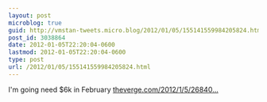 ```yaml
---
layout: post
microblog: true
guid: http://vmstan-tweets.micro.blog/2012/01/05/155141559984205824.html
post_id: 3038864
date: 2012-01-05T22:20:04-0600
lastmod: 2012-01-05T22:20:04-0600
type: post
url: /2012/01/05/155141559984205824.html
---
```

I'm going need $6k in February <a href="http://www.theverge.com/2012/1/5/2684092/nikon-d4-specs-release-date-price-official?utm_source=dlvr.it&utm_medium=twitter">theverge.com/2012/1/5/26840…</a>
